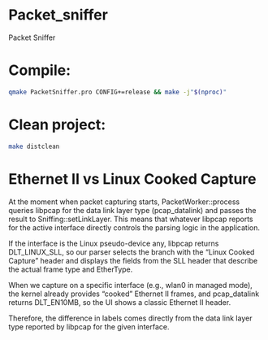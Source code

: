 # Packet_sniffer
Packet Sniffer

# Compile:
```bash
qmake PacketSniffer.pro CONFIG+=release && make -j"$(nproc)"
```

# Clean project:
```bash
make distclean
```

# Ethernet II vs Linux Cooked Capture
At the moment when packet capturing starts, PacketWorker::process queries libpcap for the data link layer type (pcap_datalink) and passes the result to Sniffing::setLinkLayer. This means that whatever libpcap reports for the active interface directly controls the parsing logic in the application.

If the interface is the Linux pseudo-device any, libpcap returns DLT_LINUX_SLL, so our parser selects the branch with the “Linux Cooked Capture” header and displays the fields from the SLL header that describe the actual frame type and EtherType.

When we capture on a specific interface (e.g., wlan0 in managed mode), the kernel already provides “cooked” Ethernet II frames, and pcap_datalink returns DLT_EN10MB, so the UI shows a classic Ethernet II header.

Therefore, the difference in labels comes directly from the data link layer type reported by libpcap for the given interface.